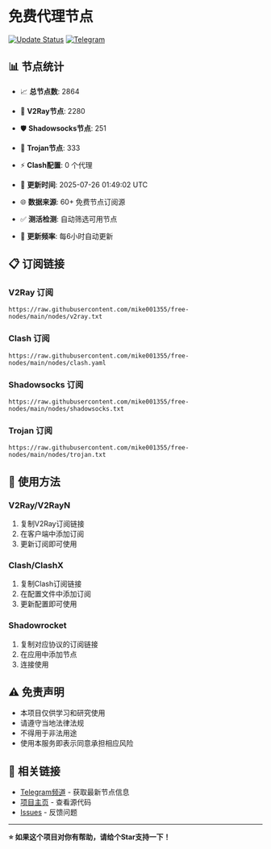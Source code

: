 # 免费代理节点

[![Update Status](https://github.com/mike001355/free-nodes/workflows/Node%20Collector%20and%20Testing/badge.svg)](https://github.com/mike001355/free-nodes/actions)
[![Telegram](https://img.shields.io/badge/📱_TG频道-2CA5E0?style=for-the-badge&logo=telegram&logoColor=white)](https://t.me/fq521)

## 📊 节点统计
- 📈 **总节点数**: 2864
- 🎯 **V2Ray节点**: 2280
- 🛡️ **Shadowsocks节点**: 251
- 🔐 **Trojan节点**: 333
- ⚡ **Clash配置**: 0 个代理

- 🔄 **更新时间**: 2025-07-26 01:49:02 UTC
- 🌐 **数据来源**: 60+ 免费节点订阅源
- ✅ **测活检测**: 自动筛选可用节点
- 🚀 **更新频率**: 每6小时自动更新

## 📋 订阅链接

### V2Ray 订阅
```
https://raw.githubusercontent.com/mike001355/free-nodes/main/nodes/v2ray.txt
```

### Clash 订阅
```
https://raw.githubusercontent.com/mike001355/free-nodes/main/nodes/clash.yaml
```

### Shadowsocks 订阅
```
https://raw.githubusercontent.com/mike001355/free-nodes/main/nodes/shadowsocks.txt
```

### Trojan 订阅
```
https://raw.githubusercontent.com/mike001355/free-nodes/main/nodes/trojan.txt
```

## 📱 使用方法

### V2Ray/V2RayN
1. 复制V2Ray订阅链接
2. 在客户端中添加订阅
3. 更新订阅即可使用

### Clash/ClashX
1. 复制Clash订阅链接
2. 在配置文件中添加订阅
3. 更新配置即可使用

### Shadowrocket
1. 复制对应协议的订阅链接
2. 在应用中添加节点
3. 连接使用

## ⚠️ 免责声明

- 本项目仅供学习和研究使用
- 请遵守当地法律法规
- 不得用于非法用途
- 使用本服务即表示同意承担相应风险

## 🔗 相关链接

- [Telegram频道](https://t.me/fq521) - 获取最新节点信息
- [项目主页](https://github.com/mike001355/free-nodes) - 查看源代码
- [Issues](https://github.com/mike001355/free-nodes/issues) - 反馈问题

---

**⭐ 如果这个项目对你有帮助，请给个Star支持一下！**
